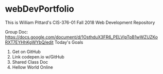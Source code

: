# webDevPortfolio
This is William Pittard's CIS-376-01 Fall 2018 Web Development Repository

Group Doc: https://docs.google.com/document/d/1OsthduX3FR6_PELVIpTpB1wWZUZKoRXT7EYHhKgWYbQ/edit
Today's Goals
1. Get on GitHub
2. Link codepen.io w/GitHub
3. Shared Class Doc
4. Hellow World Online
